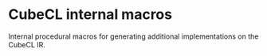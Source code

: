 # CubeCL internal macros

Internal procedural macros for generating additional implementations on the CubeCL IR.
